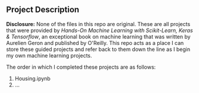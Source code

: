 ## Project Description

**Disclosure:** None of the files in this repo are original. These are all projects that were provided by *Hands-On Machine Learning with Scikit-Learn, Keras & Tensorflow*, an exceptional book on machine learning that was written by Aurelien Geron and published by O'Reilly. This repo acts as a place I can store these guided projects and refer back to them down the line as I begin my own machine learning projects.

The order in which I completed these projects are as follows:

1. Housing.ipynb
2. ...
